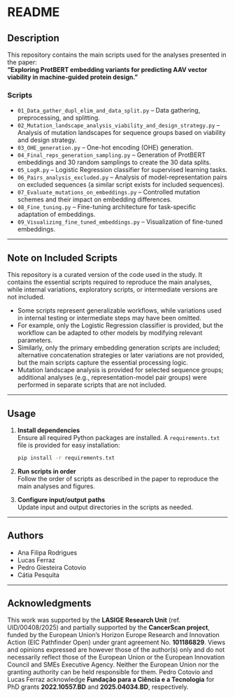 # README

## Description
This repository contains the main scripts used for the analyses presented in the paper:  
**“Exploring ProtBERT embedding variants for predicting AAV vector viability in machine-guided protein design.”**

### Scripts
- `01_Data_gather_dupl_elim_and_data_split.py` – Data gathering, preprocessing, and splitting.  
- `02_Mutation_landscape_analysis_viability_and_design_strategy.py` – Analysis of mutation landscapes for sequence groups based on viability and design strategy.  
- `03_OHE_generation.py` – One-hot encoding (OHE) generation.  
- `04_Final_reps_generation_sampling.py` – Generation of ProtBERT embeddings and 30 random samplings to create the 30 data splits.  
- `05_LogR.py` – Logistic Regression classifier for supervised learning tasks.  
- `06_Pairs_analysis_excluded.py` – Analysis of model-representation pairs on excluded sequences (a similar script exists for included sequences).  
- `07_Evaluate_mutations_on_embeddings.py` – Controlled mutation schemes and their impact on embedding differences.  
- `08_Fine_tuning.py` – Fine-tuning architecture for task-specific adaptation of embeddings.  
- `09_Visualizing_fine_tuned_embeddings.py` – Visualization of fine-tuned embeddings.  

---

## Note on Included Scripts
This repository is a curated version of the code used in the study. It contains the essential scripts required to reproduce the main analyses, while internal variations, exploratory scripts, or intermediate versions are not included.

- Some scripts represent generalizable workflows, while variations used in internal testing or intermediate steps may have been omitted.  
- For example, only the Logistic Regression classifier is provided, but the workflow can be adapted to other models by modifying relevant parameters.  
- Similarly, only the primary embedding generation scripts are included; alternative concatenation strategies or later variations are not provided, but the main scripts capture the essential processing logic.  
- Mutation landscape analysis is provided for selected sequence groups; additional analyses (e.g., representation-model pair groups) were performed in separate scripts that are not included.  

---

## Usage
1. **Install dependencies**  
   Ensure all required Python packages are installed. A `requirements.txt` file is provided for easy installation:  
   ```bash
   pip install -r requirements.txt
2. **Run scripts in order**  
   Follow the order of scripts as described in the paper to reproduce the main analyses and figures.  

3. **Configure input/output paths**  
   Update input and output directories in the scripts as needed.  

---

## Authors
- Ana Filipa Rodrigues  
- Lucas Ferraz  
- Pedro Giesteira Cotovio  
- Cátia Pesquita  

---

## Acknowledgments
This work was supported by the **LASIGE Research Unit** (ref. UID/00408/2025) and partially supported by the **CancerScan project**, funded by the European Union’s Horizon Europe Research and Innovation Action (EIC Pathfinder Open) under grant agreement No. **101186829**.  Views and opinions expressed are however those of the author(s) only and do not necessarily reflect those of the European Union or the European Innovation Council and SMEs Executive Agency. Neither the European Union nor the granting authority can be held responsible for them. Pedro Cotovio and Lucas Ferraz acknowledge **Fundação para a Ciência e a Tecnologia** for PhD grants **2022.10557.BD** and **2025.04034.BD**, respectively.

